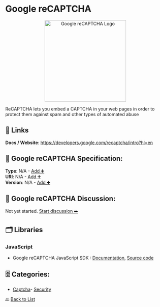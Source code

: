 # Google reCAPTCHA
<p align="center">
    <img width="256" src="https://raw.githubusercontent.com/apis-list/apis-list/main/apis/google-recaptcha/logo_256x256.png" alt="Google reCAPTCHA Logo"/>
</p>
ReCAPTCHA lets you embed a CAPTCHA in your web pages in order to protect them against spam and other types of automated abuse

##  🔗 Links
**Docs / Website**: https://developers.google.com/recaptcha/intro?hl=en

## 🧬 Google reCAPTCHA Specification:
**Type**: N/A - [Add ➕](https://github.com/apis-list/apis-list/edit/main/apis.yaml#L8769)  
**URI**: N/A - [Add ➕](https://github.com/apis-list/apis-list/edit/main/apis.yaml#L8769)  
**Version**: N/A - [Add ➕](https://github.com/apis-list/apis-list/edit/main/apis.yaml#L8769)

## 💬 Google reCAPTCHA Discussion:
Not yet started. [Start discussion ➡️](https://github.com/apis-list/apis-list/discussions/new)

## 🗂️ Libraries
### JavaScript
- Google reCAPTCHA JavaScript SDK : [Documentation](https://developers.google.com/recaptcha/docs/v3), [Source code](https://www.google.com/recaptcha/api.js)


## 🗄️ Categories:
- [Captcha](https://github.com/apis-list/apis-list#captcha-)- [Security](https://github.com/apis-list/apis-list#security-)

🔙  [Back to List](https://github.com/apis-list/apis-list)
